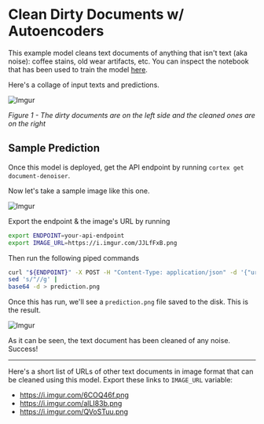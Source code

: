 # Clean Dirty Documents w/ Autoencoders

This example model cleans text documents of anything that isn't text (aka noise): coffee stains, old wear artifacts, etc. You can inspect the notebook that has been used to train the model [here](trainer.ipynb).

Here's a collage of input texts and predictions.

![Imgur](https://i.imgur.com/M4Mjz2l.jpg)

*Figure 1 - The dirty documents are on the left side and the cleaned ones are on the right*

## Sample Prediction

Once this model is deployed, get the API endpoint by running `cortex get document-denoiser`.

Now let's take a sample image like this one.

![Imgur](https://i.imgur.com/JJLfFxB.png)

Export the endpoint & the image's URL by running
```bash
export ENDPOINT=your-api-endpoint
export IMAGE_URL=https://i.imgur.com/JJLfFxB.png
```

Then run the following piped commands
```bash
curl "${ENDPOINT}" -X POST -H "Content-Type: application/json" -d '{"url":"'${IMAGE_URL}'"}' |
sed 's/"//g' |
base64 -d > prediction.png
```

Once this has run, we'll see a `prediction.png` file saved to the disk. This is the result.

![Imgur](https://i.imgur.com/PRB2oS8.png)

As it can be seen, the text document has been cleaned of any noise. Success!

---

Here's a short list of URLs of other text documents in image format that can be cleaned using this model. Export these links to `IMAGE_URL` variable:

* https://i.imgur.com/6COQ46f.png
* https://i.imgur.com/alLI83b.png
* https://i.imgur.com/QVoSTuu.png
